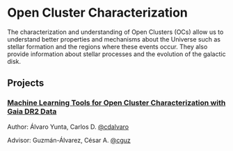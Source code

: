 # Open Cluster Characterization

The characterization and understanding of Open Clusters (OCs) allow us to understand better properties and mechanisms about the Universe such as stellar formation and the regions where these events occur. They also provide information about stellar processes and the evolution of the galactic disk.

## Projects

### <a href="https://github.com/cdalvaro/machine-learning-master-thesis" target="_blank">Machine Learning Tools for Open Cluster Characterization with Gaia DR2 Data</a>

Author: Álvaro Yunta, Carlos D. [@cdalvaro](https://github.com/cdalvaro)

Advisor: Guzmán-Álvarez, César A. [@cguz](https://github.com/cguz)
